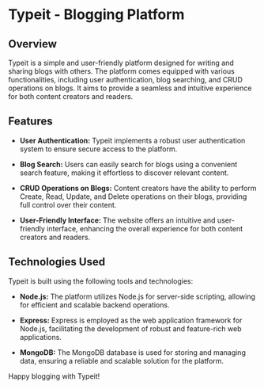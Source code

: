 # Typeit - Blogging Platform

## Overview

Typeit is a simple and user-friendly platform designed for writing and sharing blogs with others. The platform comes equipped with various functionalities, including user authentication, blog searching, and CRUD operations on blogs. It aims to provide a seamless and intuitive experience for both content creators and readers.

## Features

- **User Authentication:** Typeit implements a robust user authentication system to ensure secure access to the platform.

- **Blog Search:** Users can easily search for blogs using a convenient search feature, making it effortless to discover relevant content.

- **CRUD Operations on Blogs:** Content creators have the ability to perform Create, Read, Update, and Delete operations on their blogs, providing full control over their content.

- **User-Friendly Interface:** The website offers an intuitive and user-friendly interface, enhancing the overall experience for both content creators and readers.

## Technologies Used

Typeit is built using the following tools and technologies:

- **Node.js:** The platform utilizes Node.js for server-side scripting, allowing for efficient and scalable backend operations.

- **Express:** Express is employed as the web application framework for Node.js, facilitating the development of robust and feature-rich web applications.

- **MongoDB:** The MongoDB database is used for storing and managing data, ensuring a reliable and scalable solution for the platform.



Happy blogging with Typeit!
